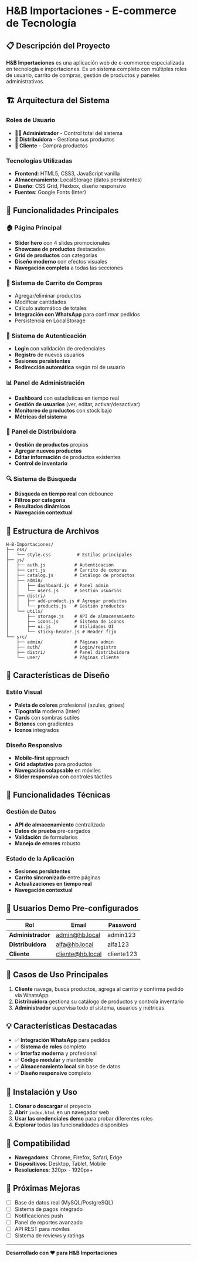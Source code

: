 # H&B Importaciones - E-commerce de Tecnología

## 📋 Descripción del Proyecto

**H&B Importaciones** es una aplicación web de e-commerce especializada en tecnología e importaciones. Es un sistema completo con múltiples roles de usuario, carrito de compras, gestión de productos y paneles administrativos.

## 🏗️ Arquitectura del Sistema

### Roles de Usuario

- **👨‍💼 Administrador** - Control total del sistema
- **🏪 Distribuidora** - Gestiona sus productos
- **🛒 Cliente** - Compra productos

### Tecnologías Utilizadas

- **Frontend**: HTML5, CSS3, JavaScript vanilla
- **Almacenamiento**: LocalStorage (datos persistentes)
- **Diseño**: CSS Grid, Flexbox, diseño responsivo
- **Fuentes**: Google Fonts (Inter)

## 🚀 Funcionalidades Principales

### 🏠 Página Principal

- **Slider hero** con 4 slides promocionales
- **Showcase de productos** destacados
- **Grid de productos** con categorías
- **Diseño moderno** con efectos visuales
- **Navegación completa** a todas las secciones

### 🛒 Sistema de Carrito de Compras

- Agregar/eliminar productos
- Modificar cantidades
- Cálculo automático de totales
- **Integración con WhatsApp** para confirmar pedidos
- Persistencia en LocalStorage

### 👤 Sistema de Autenticación

- **Login** con validación de credenciales
- **Registro** de nuevos usuarios
- **Sesiones persistentes**
- **Redirección automática** según rol de usuario

### 📊 Panel de Administración

- **Dashboard** con estadísticas en tiempo real
- **Gestión de usuarios** (ver, editar, activar/desactivar)
- **Monitoreo de productos** con stock bajo
- **Métricas del sistema**

### 🏪 Panel de Distribuidora

- **Gestión de productos** propios
- **Agregar nuevos productos**
- **Editar información** de productos existentes
- **Control de inventario**

### 🔍 Sistema de Búsqueda

- **Búsqueda en tiempo real** con debounce
- **Filtros por categoría**
- **Resultados dinámicos**
- **Navegación contextual**

## 📁 Estructura de Archivos

```
H-B-Importaciones/
├── css/
│   └── style.css          # Estilos principales
├── js/
│   ├── auth.js           # Autenticación
│   ├── cart.js           # Carrito de compras
│   ├── catalog.js        # Catálogo de productos
│   ├── admin/
│   │   ├── dashboard.js  # Panel admin
│   │   └── users.js      # Gestión usuarios
│   ├── distri/
│   │   ├── add-product.js # Agregar productos
│   │   └── products.js   # Gestión productos
│   └── utils/
│       ├── storage.js    # API de almacenamiento
│       ├── icons.js      # Sistema de iconos
│       ├── ui.js         # Utilidades UI
│       └── sticky-header.js # Header fijo
└── src/
    ├── admin/            # Páginas admin
    ├── auth/             # Login/registro
    ├── distri/           # Panel distribuidora
    └── user/             # Páginas cliente
```

## 🎨 Características de Diseño

### Estilo Visual

- **Paleta de colores** profesional (azules, grises)
- **Tipografía** moderna (Inter)
- **Cards** con sombras sutiles
- **Botones** con gradientes
- **Iconos** integrados

### Diseño Responsivo

- **Mobile-first** approach
- **Grid adaptativo** para productos
- **Navegación colapsable** en móviles
- **Slider responsivo** con controles táctiles

## 🔧 Funcionalidades Técnicas

### Gestión de Datos

- **API de almacenamiento** centralizada
- **Datos de prueba** pre-cargados
- **Validación** de formularios
- **Manejo de errores** robusto

### Estado de la Aplicación

- **Sesiones persistentes**
- **Carrito sincronizado** entre páginas
- **Actualizaciones en tiempo real**
- **Navegación contextual**

## 👥 Usuarios Demo Pre-configurados

| Rol                     | Email            | Password   |
| ----------------------- | ---------------- | ---------- |
| **Administrador** | admin@hb.local   | admin123   |
| **Distribuidora** | alfa@hb.local    | alfa123    |
| **Cliente**       | cliente@hb.local | cliente123 |

## 🎯 Casos de Uso Principales

1. **Cliente** navega, busca productos, agrega al carrito y confirma pedido vía WhatsApp
2. **Distribuidora** gestiona su catálogo de productos y controla inventario
3. **Administrador** supervisa todo el sistema, usuarios y métricas

## 💡 Características Destacadas

- ✅ **Integración WhatsApp** para pedidos
- ✅ **Sistema de roles** completo
- ✅ **Interfaz moderna** y profesional
- ✅ **Código modular** y mantenible
- ✅ **Almacenamiento local** sin base de datos
- ✅ **Diseño responsive** completo

## 🚀 Instalación y Uso

1. **Clonar o descargar** el proyecto
2. **Abrir** `index.html` en un navegador web
3. **Usar las credenciales demo** para probar diferentes roles
4. **Explorar** todas las funcionalidades disponibles

## 📱 Compatibilidad

- **Navegadores**: Chrome, Firefox, Safari, Edge
- **Dispositivos**: Desktop, Tablet, Mobile
- **Resoluciones**: 320px - 1920px+

## 🔮 Próximas Mejoras

- [ ] Base de datos real (MySQL/PostgreSQL)
- [ ] Sistema de pagos integrado
- [ ] Notificaciones push
- [ ] Panel de reportes avanzado
- [ ] API REST para móviles
- [ ] Sistema de reviews y ratings

---

**Desarrollado con ❤️ para H&B Importaciones**
